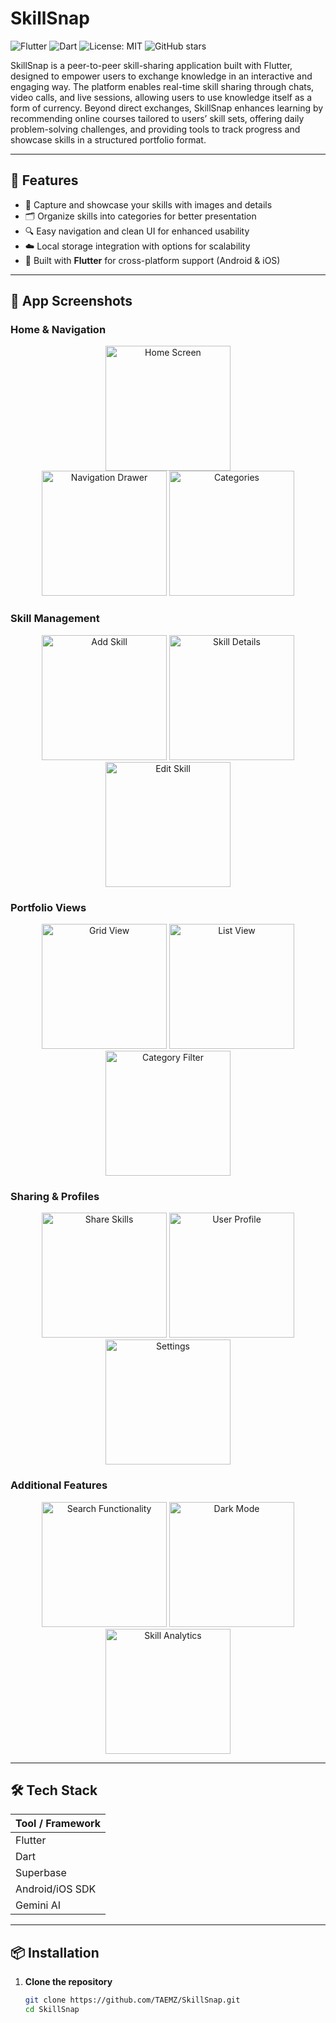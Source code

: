 # SkillSnap

![Flutter](https://img.shields.io/badge/Flutter-3.x-blue?logo=flutter)
![Dart](https://img.shields.io/badge/Dart-2.x-blue?logo=dart)
![License: MIT](https://img.shields.io/badge/License-MIT-green.svg)
![GitHub stars](https://img.shields.io/github/stars/TAEMZ/SkillSnap?style=social)

SkillSnap is a peer-to-peer skill-sharing application built with Flutter, designed to empower users to exchange knowledge in an interactive and engaging way. The platform enables real-time skill sharing through chats, video calls, and live sessions, allowing users to use knowledge itself as a form of currency. Beyond direct exchanges, SkillSnap enhances learning by recommending online courses tailored to users’ skill sets, offering daily problem-solving challenges, and providing tools to track progress and showcase skills in a structured portfolio format.

---

## 🚀 Features

- 📸 Capture and showcase your skills with images and details  
- 🗂️ Organize skills into categories for better presentation  
- 🔍 Easy navigation and clean UI for enhanced usability  
- ☁️ Local storage integration with options for scalability  
- 📱 Built with **Flutter** for cross-platform support (Android & iOS)

---

## 📸 App Screenshots

### Home & Navigation
<div align="center">
  <img src="assets/img15.png" width="200" alt="Home Screen">
  <br/>
  <img src="assets/img3.png" width="200" alt="Navigation Drawer">
  <img src="assets/img11.png" width="200" alt="Categories">
</div>

### Skill Management
<div align="center">
  <img src="assets/img1.png" width="200" alt="Add Skill">
  <img src="assets/img7.png" width="200" alt="Skill Details">
  <img src="assets/img6.png" width="200" alt="Edit Skill">
</div>

### Portfolio Views
<div align="center">
  <img src="assets/img5.png" width="200" alt="Grid View">
  <img src="assets/img8.png" width="200" alt="List View">
  <img src="assets/img9.png" width="200" alt="Category Filter">
</div>

### Sharing & Profiles
<div align="center">
  <img src="assets/img10.png" width="200" alt="Share Skills">
  <img src="assets/img2.png" width="200" alt="User Profile">
  <img src="assets/img4.png" width="200" alt="Settings">
</div>

### Additional Features
<div align="center">
  <img src="assets/img13.png" width="200" alt="Search Functionality">
  <img src="assets/img14.png" width="200" alt="Dark Mode">
  <img src="assets/img12.png" width="200" alt="Skill Analytics">
</div>

---

## 🛠️ Tech Stack

| Tool / Framework 
|-----------------
| Flutter         
| Dart             
| Superbase 
| Android/iOS SDK  
|Gemini AI

---

## 📦 Installation

1. **Clone the repository**
   ```bash
   git clone https://github.com/TAEMZ/SkillSnap.git
   cd SkillSnap
